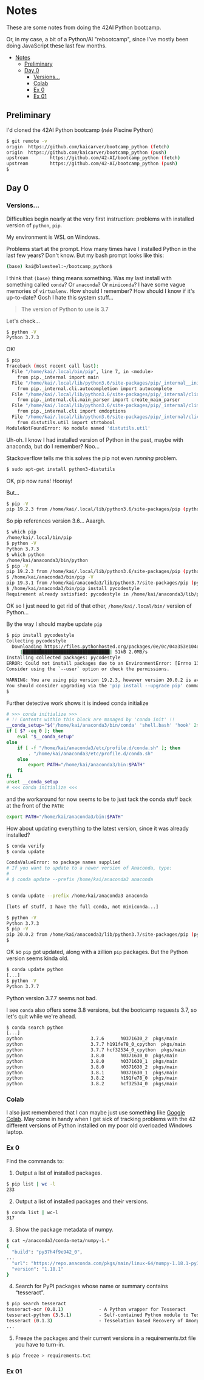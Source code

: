 # Notes

These are some notes from doing the 42AI Python bootcamp.

Or, in my case, a bit of a Python/AI "rebootcamp", since I've mostly been doing JavaScript these last few months.

- [Notes](#notes)
  - [Preliminary](#preliminary)
  - [Day 0](#day-0)
    - [Versions...](#versions)
    - [Colab](#colab)
    - [Ex 0](#ex-0)
    - [Ex 01](#ex-01)

## Preliminary

I'd cloned the 42AI Python bootcamp (_née_ Piscine Python)

```bash
$ git remote -v
origin  https://github.com/kaicarver/bootcamp_python (fetch)
origin  https://github.com/kaicarver/bootcamp_python (push)
upstream        https://github.com/42-AI/bootcamp_python (fetch)
upstream        https://github.com/42-AI/bootcamp_python (push)
$
```

## Day 0

### Versions...

Difficulties begin nearly at the very first instruction:  problems with installed version of `python`, `pip`.

My environment is WSL on Windows.

Problems start at the prompt. How many times have I installed Python in the last few years? Don't know. But my bash prompt looks like this:

```bash
(base) kai@bluesteel:~/bootcamp_python$ 
```

I think that `(base)` thing means something. Was my last install with something called `conda`? Or `anaconda`? Or `miniconda`? I have some vague memories of `virtualenv`. How should I remember? How should I know if it's up-to-date? Gosh I hate this system stuff...

> The version of Python to use is 3.7

Let's check...

```bash
$ python -V
Python 3.7.3
```

OK!

```bash
$ pip
Traceback (most recent call last):
  File "/home/kai/.local/bin/pip", line 7, in <module>
    from pip._internal import main
  File "/home/kai/.local/lib/python3.6/site-packages/pip/_internal__init__.py", line 40, in <module>
    from pip._internal.cli.autocompletion import autocomplete
  File "/home/kai/.local/lib/python3.6/site-packages/pip/_internal/cliautocompletion.py", line 8, in <module>
    from pip._internal.cli.main_parser import create_main_parser
  File "/home/kai/.local/lib/python3.6/site-packages/pip/_internal/climain_parser.py", line 7, in <module>
    from pip._internal.cli import cmdoptions
  File "/home/kai/.local/lib/python3.6/site-packages/pip/_internal/clicmdoptions.py", line 15, in <module>
    from distutils.util import strtobool
ModuleNotFoundError: No module named 'distutils.util'
```

Uh-oh. I know I had installed version of Python in the past, maybe with anaconda, but do I remember? Noo...

Stackoverflow tells me this solves the pip not even _running_ problem.

```bash
$ sudo apt-get install python3-distutils
```

OK, pip now runs! Hooray!

But...

```bash
$ pip -V 
pip 19.2.3 from /home/kai/.local/lib/python3.6/site-packages/pip (python 3.6) 
```

So pip references version 3.6... Aaargh.

```bash
$ which pip
/home/kai/.local/bin/pip
$ python -V
Python 3.7.3
$ which python
/home/kai/anaconda3/bin/python
$ pip -V
pip 19.2.3 from /home/kai/.local/lib/python3.6/site-packages/pip (python 3.6)
$ /home/kai/anaconda3/bin/pip -V
pip 19.3.1 from /home/kai/anaconda3/lib/python3.7/site-packages/pip (python 3.7)
$ /home/kai/anaconda3/bin/pip install pycodestyle
Requirement already satisfied: pycodestyle in /home/kai/anaconda3/lib/python3.7/site-packages (2.5.0)
```

OK so I just need to get rid of that other, `/home/kai/.local/bin/` version of Python...

By the way I should maybe update `pip`

```bash
$ pip install pycodestyle
Collecting pycodestyle
  Downloading https://files.pythonhosted.org/packages/0e/0c/04a353e104d2f324f8ee5f4b32012618c1c86dd79e52a433b64fceed511b/pycodestyle-2.5.0-py2.py3-none-any.whl (51kB)
     |████████████████████████████████| 51kB 2.0MB/s
Installing collected packages: pycodestyle
ERROR: Could not install packages due to an EnvironmentError: [Errno 13] Permission denied: '/usr/local/lib/python3.6/dist-packages/pycodestyle.py'
Consider using the `--user` option or check the permissions.

WARNING: You are using pip version 19.2.3, however version 20.0.2 is available.
You should consider upgrading via the 'pip install --upgrade pip' command.
$
```

Further detective work shows it is indeed conda initialize

```bash
# >>> conda initialize >>>
# !! Contents within this block are managed by 'conda init' !!
__conda_setup="$('/home/kai/anaconda3/bin/conda' 'shell.bash' 'hook' 2> /dev/null)"
if [ $? -eq 0 ]; then
    eval "$__conda_setup"
else
    if [ -f "/home/kai/anaconda3/etc/profile.d/conda.sh" ]; then
        . "/home/kai/anaconda3/etc/profile.d/conda.sh"
    else
        export PATH="/home/kai/anaconda3/bin:$PATH"
    fi
fi
unset __conda_setup
# <<< conda initialize <<<
```

and the workaround for now seems to be to just tack the conda stuff back at the front of the `PATH`:

```bash
export PATH="/home/kai/anaconda3/bin:$PATH"
```

How about updating everything to the latest version, since it was already installed?

```bash
$ conda verify
$ conda update

CondaValueError: no package names supplied
# If you want to update to a newer version of Anaconda, type:
#
# $ conda update --prefix /home/kai/anaconda3 anaconda


$ conda update --prefix /home/kai/anaconda3 anaconda

[lots of stuff, I have the full conda, not miniconda...]

$ python -V
Python 3.7.3
$ pip -V
pip 20.0.2 from /home/kai/anaconda3/lib/python3.7/site-packages/pip (python 3.7)
$
```

OK so `pip` got updated, along with a zillion `pip` packages. But the Python version seems kinda old.

```bash
$ conda update python
[...]
$ python -V
Python 3.7.7
```

Python version 3.7.7 seems not bad.

I see `conda` also offers some 3.8 versions, but the bootcamp requests 3.7, so let's quit while we're ahead.

```bash
$ conda search python
[...]
python                         3.7.6      h0371630_2  pkgs/main
python                         3.7.7 h191fe78_0_cpython  pkgs/main
python                         3.7.7 hcf32534_0_cpython  pkgs/main
python                         3.8.0      h0371630_0  pkgs/main
python                         3.8.0      h0371630_1  pkgs/main
python                         3.8.0      h0371630_2  pkgs/main
python                         3.8.1      h0371630_1  pkgs/main
python                         3.8.2      h191fe78_0  pkgs/main
python                         3.8.2      hcf32534_0  pkgs/main
```

### Colab

I also just remembered that I can maybe just use something like [Google Colab](https://colab.research.google.com/). May come in handy when I get sick of tracking problems with the 42 different versions of Python installed on my poor old overloaded Windows laptop.

### Ex 0

Find the commands to:

1. Output a list of installed packages.

```bash
$ pip list | wc -l
233
```

2. Output a list of installed packages and their versions.

```bash
$ conda list | wc-l
317
```

3. Show the package metadata of numpy.

```bash
$ cat ~/anaconda3/conda-meta/numpy-1.*
{
  "build": "py37h4f9e942_0",
...
  "url": "https://repo.anaconda.com/pkgs/main/linux-64/numpy-1.18.1-py37h4f9e942_0.conda",
  "version": "1.18.1"
}
```

4. Search for PyPI packages whose name or summary contains “tesseract”.

```bash
$ pip search tesseract
tesseract-ocr (0.0.1)             - A Python wrapper for Tesseract
tesseract-python (3.5.1)          - Self-contained Python module to Tesseract.
tesseract (0.1.3)                 - Tesselation based Recovery of Amorphous halo Concentrations
...
```

5. Freeze the packages and their current versions in a requirements.txt file you have to turn-in.

```bash
$ pip freeze > requirements.txt
```

### Ex 01

